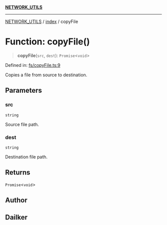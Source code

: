 [**NETWORK_UTILS**](../../README.md)

***

[NETWORK_UTILS](../../README.md) / [index](../README.md) / copyFile

# Function: copyFile()

> **copyFile**(`src`, `dest`): `Promise`\<`void`\>

Defined in: [fs/copyFile.ts:9](https://github.com/dailker/everyutil-js/blob/7799f3f003cb23f425be3f1c83c38483e2648188/src/fs/copyFile.ts#L9)

Copies a file from source to destination.

## Parameters

### src

`string`

Source file path.

### dest

`string`

Destination file path.

## Returns

`Promise`\<`void`\>

## Author

## Dailker
